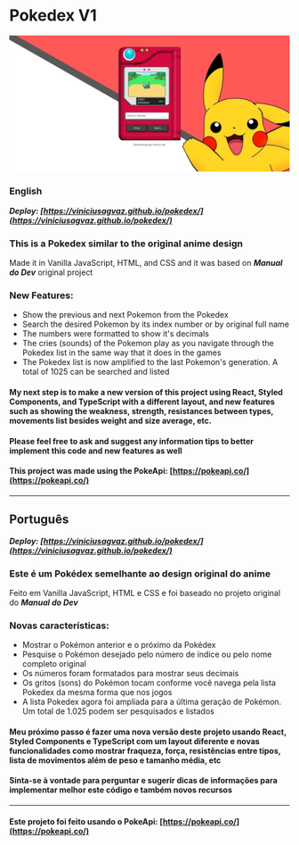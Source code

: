 Pokedex V1
==========

![image](https://raw.githubusercontent.com/viniciusagvaz/pokedex/main/img/screenshot.webp)

### English
 _**Deploy: [https://viniciusagvaz.github.io/pokedex/](https://viniciusagvaz.github.io/pokedex/)**_

### This is a Pokedex similar to the original anime design

Made it in Vanilla JavaScript, HTML, and CSS and it was based on _**Manual do Dev**_ original project  

### **New Features:**

*   Show the previous and next Pokemon from the Pokedex
*   Search the desired Pokemon by its index number or by original full name
*   The numbers were formatted to show it's decimals
*   The cries (sounds) of the Pokemon play as you navigate through the Pokedex list in the same way that it does in the games
* The Pokedex list is now amplified to the last Pokemon's generation. A total of 1025 can be searched and listed

#### My next step is to make a new version of this project using React, Styled Components, and TypeScript with a different layout, and new features such as showing the weakness, strength, resistances between types, movements list besides weight and size average, etc. 

#### Please feel free to ask and suggest any information tips to better implement this code and new features as well



  


  

#### This project was made using the PokeApi: [https://pokeapi.co/](https://pokeapi.co/) 


* * *



## Português

 _**Deploy: [https://viniciusagvaz.github.io/pokedex/](https://viniciusagvaz.github.io/pokedex/)**_

### Este é um Pokédex semelhante ao design original do anime

Feito em Vanilla JavaScript, HTML e CSS e foi baseado no projeto original do _**Manual do Dev**_

### **Novas características:**

* Mostrar o Pokémon anterior e o próximo da Pokédex
* Pesquise o Pokémon desejado pelo número de índice ou pelo nome completo original
* Os números foram formatados para mostrar seus decimais
* Os gritos (sons) do Pokémon tocam conforme você navega pela lista Pokedex da mesma forma que nos jogos
* A lista Pokedex agora foi ampliada para a última geração de Pokémon. Um total de 1.025 podem ser pesquisados ​​e listados

#### Meu próximo passo é fazer uma nova versão deste projeto usando React, Styled Components e TypeScript com um layout diferente e novas funcionalidades como mostrar fraqueza, força, resistências entre tipos, lista de movimentos além de peso e tamanho média, etc

#### Sinta-se à vontade para perguntar e sugerir dicas de informações para implementar melhor este código e também novos recursos



  

* * *

  

#### Este projeto foi feito usando o PokeApi: [https://pokeapi.co/](https://pokeapi.co/)


